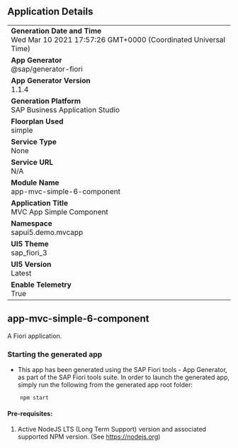 ## Application Details
|               |
| ------------- |
|**Generation Date and Time**<br>Wed Mar 10 2021 17:57:26 GMT+0000 (Coordinated Universal Time)|
|**App Generator**<br>@sap/generator-fiori|
|**App Generator Version**<br>1.1.4|
|**Generation Platform**<br>SAP Business Application Studio|
|**Floorplan Used**<br>simple|
|**Service Type**<br>None|
|**Service URL**<br>N/A
|**Module Name**<br>app-mvc-simple-6-component|
|**Application Title**<br>MVC App Simple Component|
|**Namespace**<br>sapui5.demo.mvcapp|
|**UI5 Theme**<br>sap_fiori_3|
|**UI5 Version**<br>Latest|
|**Enable Telemetry**<br>True|

## app-mvc-simple-6-component

A Fiori application.

### Starting the generated app

-   This app has been generated using the SAP Fiori tools - App Generator, as part of the SAP Fiori tools suite.  In order to launch the generated app, simply run the following from the generated app root folder:

```
    npm start
```


#### Pre-requisites:

1. Active NodeJS LTS (Long Term Support) version and associated supported NPM version.  (See https://nodejs.org)


